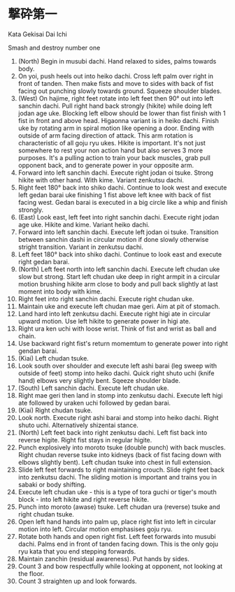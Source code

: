 # 撃砕第一 

Kata Gekisai Dai Ichi

Smash and destroy number one

1.  (North) Begin in musubi dachi. Hand relaxed to sides, palms towards body.
2.  On yoi, push heels out into heiko dachi. Cross left palm over right in front of tanden. Then make fists and move to sides with back of fist facing out punching slowly towards ground. Squeeze shoulder blades.
3.  (West) On hajime, right feet rotate into left feet then 90° out into left sanchin dachi. Pull right hand back strongly (hikite) while doing left jodan age uke. Blocking left elbow should be lower than fist finish with 1 fist in front and above head. Higaonna variant is in heiko dachi.
	 Finish uke by rotating arm in spiral motion like opening a door. Ending with outside of arm facing direction of attack. This arm rotation is characteristic of all goju ryu ukes.
	 Hikite is important. It's not just somewhere to rest your non action hand but also serves 3 more purposes. It's a pulling action to train your back muscles, grab pull opponent back, and to generate power in your opposite arm.  
4.  Forward into left sanchin dachi. Execute right jodan oi tsuke. Strong hikite with other hand. With kime. Variant zenkutsu dachi.
5.  Right feet 180° back into shiko dachi. Continue to look west and execute left gedan barai uke finishing 1 fist above left knee with back of fist facing west. Gedan barai is executed in a big circle like a whip and finish strongly.
6.  (East) Look east, left feet into right sanchin dachi. Execute right jodan age uke. Hikite and kime. Variant heiko dachi.
7.  Forward into left sanchin dachi. Execute left jodan oi tsuke. Transition between sanchin dashi in circular motion if done slowly otherwise stright transition. Variant in zenkutsu dachi.
8.  Left feet 180° back into shiko dachi. Continue to look east and execute right gedan barai.
9.  (North) Left feet north into left sanchin dachi. Execute left chudan uke slow but strong. Start left chudan uke deep in right armpit in a circular motion brushing hikite arm close to body and pull back slightly at last moment into body with kime.
10. Right feet into right sanchin dachi. Execute right chudan uke.
11. Maintain uke and execute left chudan mae geri. Aim at pit of stomach.
12. Land hard into left zenkutsu dachi. Execute right higi ate in circular upward motion. Use left hikite to generate power in higi ate.
13. Right ura ken uchi with loose wrist. Think of fist and wrist as ball and chain.
14. Use backward right fist's return momemtum to generate power into right gendan barai.
15. (Kiai) Left chudan tsuke.
16. Look south over shoulder and execute left ashi barai (leg sweep with outside of feet) stomp into heiko dachi. Quick right shuto uchi (knife hand) elbows very slightly bent. Sqeeze shoulder blade.
17. (South) Left sanchin dachi. Execute left chudan uke.
18. Right mae geri then land in stomp into zenkutsu dachi. Execute left higi ate followed by uraken uchi followed by gedan barai.
19. (Kiai) Right chudan tsuke.
20. Look north. Execute right ashi barai and stomp into heiko dachi. Right shuto uchi. Alternatively shizentai stance.
21. (North) Left feet back into right zenkutsu dachi. Left fist back into reverse higite. Right fist stays in regular higite.
22. Punch explosively into moroto tsuke (double punch) with back muscles. Right chudan reverse tsuke into kidneys (back of fist facing down with elbows slightly bent). Left chudan tsuke into chest in full extension.
23. Slide left feet forwards to right maintaining crouch. Slide right feet back into zenkutsu dachi. The sliding motion is important and trains you in sabaki or body shifting.
24. Execute left chudan uke - this is a type of tora guchi or tiger's mouth block - into left hikite and right reverse hikite.
25. Punch into moroto (awase) tsuke. Left chudan ura (reverse) tsuke and right chudan tsuke.
26. Open left hand hands into palm up, place right fist into left in circular motion into left. Circular motion emphasises goju ryu. 
27. Rotate both hands and open right fist. Left feet forwards into musubi dachi. Palms end in front of tanden facing down.
	This is the only goju ryu kata that you end stepping forwards. 
28. Maintain zanchin (residual awareness). Put hands by sides.
29. Count 3 and bow respectfully while looking at opponent, not looking at the floor. 
30. Count 3 straighten up and look forwards.
